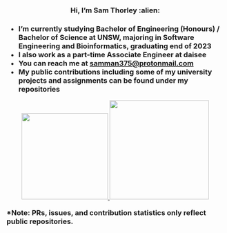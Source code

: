<h3 align="center">Hi, I’m Sam Thorley :alien:<h3>

<ul>
<li>I’m currently studying Bachelor of Engineering (Honours) / Bachelor of Science at UNSW, majoring in Software Engineering and Bioinformatics, graduating end of 2023</li>
<li>I also work as a part-time Associate Engineer at daisee</li>
<li>You can reach me at <a href=samman375@protonmail.com>samman375@protonmail.com</a></li>
<li>My public contributions including some of my university projects and assignments can be found under my repositories</li>
</ul>

<div align="center">
    <a href="#">
        <img height="200rem" src="https://github-readme-stats.vercel.app/api?username=samman375&count_private=true&include_all_commits=true&custom_title=%E2%9C%A8%20Sam%27s%20GitHub%20Stats&show_icons=true&theme=merko"/>
        <img height="230rem" src="https://github-readme-stats.vercel.app/api/top-langs/?username=samman375&theme=merko&exclude_repo=textbooks-and-slides&hide=html,tex&langs_count=10&layout=compact" />
    </a>
</div>
    
<p>*Note: PRs, issues, and contribution statistics only reflect public repositories.</p>

<!---
samman375/samman375 is a ✨ special ✨ repository because its `README.md` (this file) appears on your GitHub profile.
You can click the Preview link to take a look at your changes.
--->

